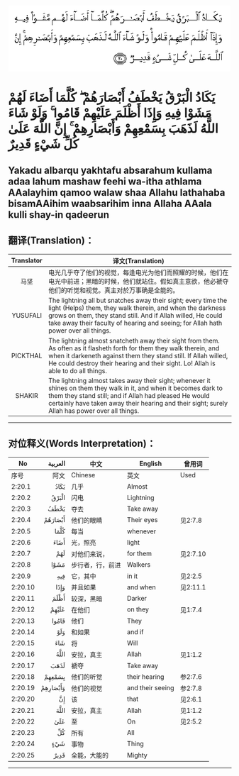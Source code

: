 ![002:020](images/002_020.gif)

#  يَكَادُ الْبَرْقُ يَخْطَفُ أَبْصَارَهُمْ ۖ كُلَّمَا أَضَاءَ لَهُمْ مَشَوْا فِيهِ وَإِذَا أَظْلَمَ عَلَيْهِمْ قَامُوا ۚ وَلَوْ شَاءَ اللَّهُ لَذَهَبَ بِسَمْعِهِمْ وَأَبْصَارِهِمْ ۚ إِنَّ اللَّهَ عَلَىٰ كُلِّ شَيْءٍ قَدِيرٌ 

## Yakadu albarqu yakhtafu absarahum kullama adaa lahum mashaw feehi wa-itha athlama AAalayhim qamoo walaw shaa Allahu lathahaba bisamAAihim waabsarihim inna Allaha AAala kulli shay-in qadeerun

## 翻译(Translation)：

| Translator | 译文(Translation)                                            |
|:----------:| ------------------------------------------------------------ |
| 马坚       | 电光几乎夺了他们的视觉，每逢电光为他们而照耀的时候，他们在电光中前进；黑暗的时候，他们就站住。假如真主意欲，他必褫夺他们的听觉和视觉。真主对於万事确是全能的。 |
| YUSUFALI   | The lightning all but snatches away their sight; every time the light (Helps) them, they walk therein, and when the darkness grows on them, they stand still. And if Allah willed, He could take away their faculty of hearing and seeing; for Allah hath power over all things. |
| PICKTHAL   | The lightning almost snatcheth away their sight from them. As often as it flasheth forth for them they walk therein, and when it darkeneth against them they stand still. If Allah willed, He could destroy their hearing and their sight. Lo! Allah is able to do all things. |
| SHAKIR     | The lightning almost takes away their sight; whenever it shines on them they walk in it, and when it becomes dark to them they stand still; and if Allah had pleased He would certainly have taken away their hearing and their sight; surely Allah has power over all things. |

---

## 对位释义(Words Interpretation)：

| No      |  العربية | 中文             | English          | 曾用词   |
| ------- | -------: | ---------------- | ---------------- | -------- |
| 序号    |     阿文 | Chinese          | 英文             | Used     |
| 2:20.1  |     يَكَادُ | 几乎             | Almost           |          |
| 2:20.2  |    الْبَرْقُ | 闪电             | Lightning        |          |
| 2:20.3  |     يَخْطَفُ | 夺去             | Take away        |          |
| 2:20.4  |  أَبْصَارَهُمْ | 他们的眼睛       | Their eyes       | 见2:7.8  |
| 2:20.5  |     كُلَّمَا | 每当             | whenever         |          |
| 2:20.6  |     أَضَاءَ | 光，照亮         | light            |          |
| 2:20.7  |      لَهُمْ | 对他们来说，     | for them         | 见2:7.10 |
| 2:20.8  |     مَشَوْا | 步行者，行，前进 | Walkers          |          |
| 2:20.9  |      فِيهِ | 它，其中         | in it            | 见2:2.5  |
| 2:20.10 |     وَإِذَا | 并且如果         | and when         | 见2:11.1 |
| 2:20.11 |     أَظْلَمَ | 较深，黑暗       | Darker           |          |
| 2:20.12 |    عَلَيْهِمْ | 在他们           | on they          | 见1:7.4  |
| 2:20.13 |    قَامُوا | 他们             | They             |          |
| 2:20.14 |      وَلَوْ | 和如果           | and if           |          |
| 2:20.15 |      شَاءَ | 将               | Will             |          |
| 2:20.16 |     اللَّهُ | 安拉，真主       | Allah            | 见1:1.2  |
| 2:20.17 |     لَذَهَبَ | 褫夺             | Take away        |          |
| 2:20.18 |   بِسَمْعِهِمْ | 他们的听觉       | their hearing    | 参2:7.6  |
| 2:20.19 | وَأَبْصَارِهِمْ | 他们的视觉       | and their seeing | 参2:7.8  |
| 2:20.20 |       إِنَّ | 该               | that             | 见2:6.1  |
| 2:20.21 |     اللَّهَ | 安拉，真主       | Allah            | 见1:1.2  |
| 2:20.22 |      عَلَىٰ | 至               | On               | 见2:5.2  |
| 2:20.23 |       كُلِّ | 所有             | All              |          |
| 2:20.24 |      شَيْءٍ | 事物             | Thing            |          |
| 2:20.25 |     قَدِيرٌ | 全能，大能的     | Mighty           |          |

---
